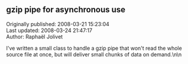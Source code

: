 ## gzip pipe for asynchronous use  
Originally published: 2008-03-21 15:23:04  
Last updated: 2008-03-24 21:47:17  
Author: Raphaël Jolivet  
  
I've written a small class to handle a gzip pipe that won't read the whole source file at once, but will deliver small chunks of data on demand.\n\n